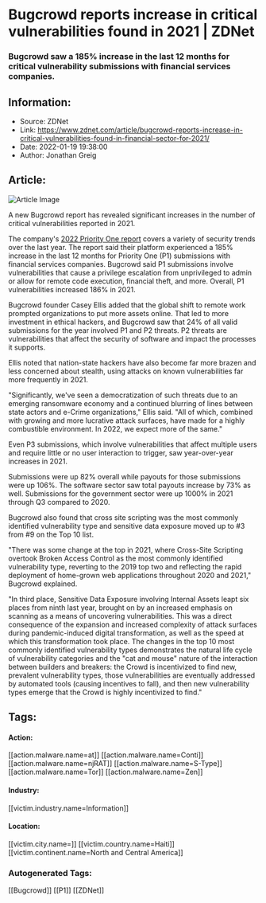 # Bugcrowd reports increase in critical vulnerabilities found in 2021 | ZDNet
### Bugcrowd saw a 185% increase in the last 12 months for critical vulnerability submissions with financial services companies.

## Information:
+ Source: ZDNet
+ Link: https://www.zdnet.com/article/bugcrowd-reports-increase-in-critical-vulnerabilities-found-in-financial-sector-for-2021/
+ Date: 2022-01-19 19:38:00
+ Author: Jonathan Greig


## Article:
![Article Image](https://www.zdnet.com/a/img/resize/0d8afb02ad14070f3546d9d260adab2cc0b69498/2021/12/06/e458798d-bb26-421f-8bcd-10b37bc4793d/train-cyber-security.jpg?width=770&height=578&fit=crop&auto=webp)

A new Bugcrowd report has revealed significant increases in the number of critical vulnerabilities reported in 2021. 

The company's [2022 Priority One report](https://www.bugcrowd.com/resources/reports/priority-one-report/) covers a variety of security trends over the last year. The report said their platform experienced a 185% increase in the last 12 months for Priority One (P1) submissions with financial services companies. Bugcrowd said P1 submissions involve vulnerabilities that cause a privilege escalation from unprivileged to admin or allow for remote code execution, financial theft, and more. Overall, P1 vulnerabilities increased 186% in 2021. 

Bugcrowd founder Casey Ellis added that the global shift to remote work prompted organizations to put more assets online. That led to more investment in ethical hackers, and Bugcrowd saw that 24% of all valid submissions for the year involved P1 and P2 threats. P2 threats are vulnerabilities that affect the security of software and impact the processes it supports.

Ellis noted that nation-state hackers have also become far more brazen and less concerned about stealth, using attacks on known vulnerabilities far more frequently in 2021. 

"Significantly, we've seen a democratization of such threats due to an emerging ransomware economy and a continued blurring of lines between state actors and e-Crime organizations," Ellis said. "All of which, combined with growing and more lucrative attack surfaces, have made for a highly combustible environment. In 2022, we expect more of the same."

Even P3 submissions, which involve vulnerabilities that affect multiple users and require little or no user interaction to trigger, saw year-over-year increases in 2021.

Submissions were up 82% overall while payouts for those submissions were up 106%. The software sector saw total payouts increase by 73% as well. Submissions for the government sector were up 1000% in 2021 through Q3 compared to 2020. 






Bugcrowd also found that cross site scripting was the most commonly identified vulnerability type and sensitive data exposure moved up to #3 from #9 on the Top 10 list. 

"There was some change at the top in 2021, where Cross-Site Scripting overtook Broken Access Control as the most commonly identified vulnerability type, reverting to the 2019 top two and reflecting the rapid deployment of home-grown web applications throughout 2020 and 2021," Bugcrowd explained. 

"In third place, Sensitive Data Exposure involving Internal Assets leapt six places from ninth last year, brought on by an increased emphasis on scanning as a means of uncovering vulnerabilities. This was a direct consequence of the expansion and increased complexity of attack surfaces during pandemic-induced digital transformation, as well as the speed at which this transformation took place. The changes in the top 10 most commonly identified vulnerability types demonstrates the natural life cycle of vulnerability categories and the "cat and mouse" nature of the interaction between builders and breakers: the Crowd is incentivized to find new, prevalent vulnerability types, those vulnerabilities are eventually addressed by automated tools (causing incentives to fall), and then new vulnerability types emerge that the Crowd is highly incentivized to find."





## Tags:

#### Action:
[[action.malware.name=at]] [[action.malware.name=Conti]] [[action.malware.name=njRAT]] [[action.malware.name=S-Type]] [[action.malware.name=Tor]] [[action.malware.name=Zen]]

#### Industry:
[[victim.industry.name=Information]]

#### Location:
[[victim.city.name=]] [[victim.country.name=Haiti]] [[victim.continent.name=North and Central America]]

### Autogenerated Tags:
[[Bugcrowd]] [[P1]] [[ZDNet]]

